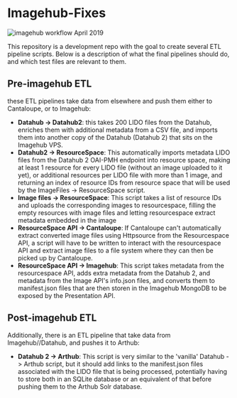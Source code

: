 # Imagehub-Fixes

<img src="https://i.imgur.com/qMqZMhj.png" alt="imagehub workflow April 2019">

This repository is a development repo with the goal to create several ETL pipeline scripts. Below is a description of what the final pipelines should do, and which test files are relevant to them.

## Pre-imagehub ETL

these ETL pipelines take data from elsewhere and push them either to Cantaloupe, or to Imagehub:
- **Datahub -> Datahub2**: this takes 200 LIDO files from the Datahub, enriches them with additional metadata from a CSV file, and imports them into another copy of the Datahub (Datahub 2) that sits on the Imagehub VPS.
- **Datahub2 -> ResourceSpace**: This automatically imports metadata LIDO files from the Datahub 2 OAI-PMH endpoint into resource space, making at least 1 resource for every LIDO file (without an image uploaded to it yet), or additional resources per LIDO file with more than 1 image, and returning an index of resource IDs from resource space that will be used by the ImageFiles -> ResourceSpace script.
- **Image files -> ResourceSpace**: This script takes a list of resource IDs and uploads the corresponding images to resourcespace, filling the empty resources with image files and letting resourcespace extract metadata embedded in the image
- **ResourceSpace API -> Cantaloupe**: If Cantaloupe can't automatically extract converted image files using Httpsource from the Resourcespace API, a script will have to be written to interact with the resourcespace API and extract image files to a file system where they can then be picked up by Cantaloupe.
- **ResourceSpace API -> Imagehub**: This script takes metadata from the resourcespace API, adds extra metadata from the Datahub 2, and metadata from the Image API's info.json files, and converts them to manifest.json files that are then storen in the Imagehub MongoDB to be exposed by the Presentation API. 

## Post-imagehub ETL

Additionally, there is an ETL pipeline that take data from Imagehub//Datahub, and pushes it to Arthub:
- **Datahub 2 -> Arthub**: This script is very similar to the 'vanilla' Datahub -> Arthub script, but it should add links to the manifest.json files associated with the LIDO file that is being processed, potentially having to store both in an SQLite database or an equivalent of that before pushing them to the Arthub Solr database. 
